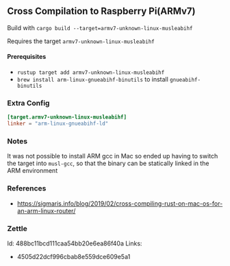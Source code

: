 ## Cross Compilation to Raspberry Pi(ARMv7)

Build with `cargo build --target=armv7-unknown-linux-musleabihf`

Requires the target `armv7-unknown-linux-musleabihf`

#### Prerequisites

- `rustup target add armv7-unknown-linux-musleabihf`
- `brew install arm-linux-gnueabihf-binutils` to install `gnueabihf-binutils`

### Extra Config

```toml
[target.armv7-unknown-linux-musleabihf]
linker = "arm-linux-gnueabihf-ld"
```

### Notes

It was not possible to install ARM gcc in Mac so ended up having to switch the 
target into `musl-gcc`, so that the binary can be statically linked in the ARM
environment

### References

- https://sigmaris.info/blog/2019/02/cross-compiling-rust-on-mac-os-for-an-arm-linux-router/

### Zettle

Id: 488bc11bcd111caa54bb20e6ea86f40a
Links:
- 4505d22dcf996cbab8e559dce609e5a1

